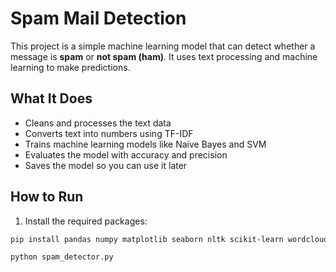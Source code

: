 # Spam Mail Detection

This project is a simple machine learning model that can detect whether a message is **spam** or **not spam (ham)**. It uses text processing and machine learning to make predictions.

## What It Does

- Cleans and processes the text data
- Converts text into numbers using TF-IDF
- Trains machine learning models like Naive Bayes and SVM
- Evaluates the model with accuracy and precision
- Saves the model so you can use it later


## How to Run


1. Install the required packages:

```bash
pip install pandas numpy matplotlib seaborn nltk scikit-learn wordcloud

python spam_detector.py
